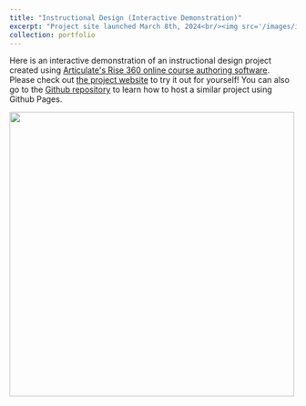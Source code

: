 ```yaml
---
title: "Instructional Design (Interactive Demonstration)"
excerpt: "Project site launched March 8th, 2024<br/><img src='/images/instructional-design.png' width=500>"
collection: portfolio
---
```


Here is an interactive demonstration of an instructional design project created using [Articulate's Rise 360 online course authoring software](https://www.articulate.com/360/rise/).
Please check out [the project website](https://kassstem.github.io/instructional-design/) to try it out for yourself! You can also go to the [Github repository](https://github.com/KassSTEM/instructional-design) to learn how to host a similar project using Github Pages.

<img src='/images/instructional-design.gif' width=500>
